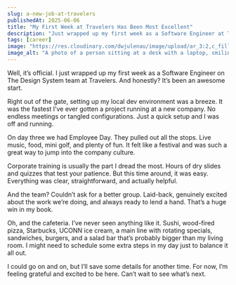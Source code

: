```yaml
---
slug: a-new-job-at-travelers
publishedAt: 2025-06-06
title: "My First Week at Travelers Has Been Most Excellent"
description: "Just wrapped up my first week as a Software Engineer at Travelers, and it’s been an awesome start."
tags: [career]
image: "https://res.cloudinary.com/dwjulenau/image/upload/ar_3:2,c_fill,dpr_auto,f_auto,fl_progressive,q_auto/v1749257160/josh-portfolio/assets_task_01jx3xecxqey998djnp8ffzp0m_1749257028_img_0.webp"
image_alt: "A photo of a person sitting at a desk with a laptop, smiling and looking content."
---
```


Well, it’s official. I just wrapped up my first week as a Software Engineer on The Design System team at Travelers. And honestly? It’s been an awesome start.

Right out of the gate, setting up my local dev environment was a breeze. It was the fastest I’ve ever gotten a project running at a new company. No endless meetings or tangled configurations. Just a quick setup and I was off and running.

On day three we had Employee Day. They pulled out all the stops. Live music, food, mini golf, and plenty of fun. It felt like a festival and was such a great way to jump into the company culture.

Corporate training is usually the part I dread the most. Hours of dry slides and quizzes that test your patience. But this time around, it was easy. Everything was clear, straightforward, and actually helpful.

And the team? Couldn’t ask for a better group. Laid-back, genuinely excited about the work we’re doing, and always ready to lend a hand. That’s a huge win in my book.

Oh, and the cafeteria. I’ve never seen anything like it. Sushi, wood-fired pizza, Starbucks, UCONN ice cream, a main line with rotating specials, sandwiches, burgers, and a salad bar that’s probably bigger than my living room. I might need to schedule some extra steps in my day just to balance it all out.

I could go on and on, but I’ll save some details for another time. For now, I’m feeling grateful and excited to be here. Can’t wait to see what’s next.
